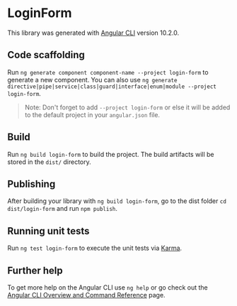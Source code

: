 # LoginForm

This library was generated with [Angular CLI](https://github.com/angular/angular-cli) version 10.2.0.

## Code scaffolding

Run `ng generate component component-name --project login-form` to generate a new component. You can also use `ng generate directive|pipe|service|class|guard|interface|enum|module --project login-form`.
> Note: Don't forget to add `--project login-form` or else it will be added to the default project in your `angular.json` file. 

## Build

Run `ng build login-form` to build the project. The build artifacts will be stored in the `dist/` directory.

## Publishing

After building your library with `ng build login-form`, go to the dist folder `cd dist/login-form` and run `npm publish`.

## Running unit tests

Run `ng test login-form` to execute the unit tests via [Karma](https://karma-runner.github.io).

## Further help

To get more help on the Angular CLI use `ng help` or go check out the [Angular CLI Overview and Command Reference](https://angular.io/cli) page.
